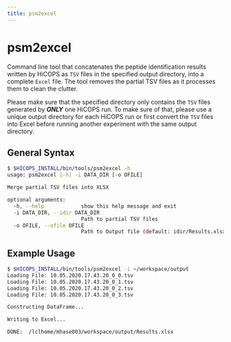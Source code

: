 ```yaml
---
title: psm2excel
---
```


# psm2excel

Command line tool that concatenates the peptide identification results written by HiCOPS as `TSV` files in the specified output directory, into a complete `Excel` file. The tool removes the partial TSV files as it processes them to clean the clutter.

Please make sure that the specified directory only contains the `TSV` files generated by ***ONLY*** one HiCOPS run. To make sure of that, please use a unique output directory for each HiCOPS run or first convert the `TSV` files into Excel before running another experiment with the same output directory.

## General Syntax

```bash
$ $HICOPS_INSTALL/bin/tools/psm2excel -h
usage: psm2excel [-h] -i DATA_DIR [-o OFILE]

Merge partial TSV files into XLSX

optional arguments:
  -h, --help            show this help message and exit
  -i DATA_DIR, --idir DATA_DIR
                        Path to partial TSV files
  -o OFILE, --ofile OFILE
                        Path to Output file (default: idir/Results.xlsx)
```

## Example Usage

```bash
$ $HICOPS_INSTALL/bin/tools/psm2excel -i ~/workspace/output
Loading File: 10.05.2020.17.43.20_0_0.tsv
Loading File: 10.05.2020.17.43.20_0_1.tsv
Loading File: 10.05.2020.17.43.20_0_2.tsv
Loading File: 10.05.2020.17.43.20_0_3.tsv

Constructing DataFrame...

Writing to Excel...

DONE:  /lclhome/mhase003/workspace/output/Results.xlsx
```